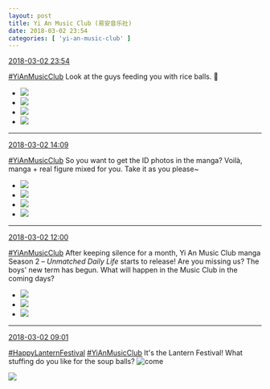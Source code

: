 ```yaml
---
layout: post
title: Yi An Music Club (易安音乐社)
date: 2018-03-02 23:54
categories: [ 'yi-an-music-club' ]
---
```


<div class="weibo-info">
  <a href="https://weibo.com/6094546964/G5zikFdR0">2018-03-02 23:54</a>
</div>

[#YiAnMusicClub](https://weibo.com/p/100808beae2e3e05b17b64f63ebedca39f19b2/super_index) Look at the guys feeding you with rice balls. :grimacing:

<!-- more -->

<ul class="weibo-pic-list-2">
  <li class="weibo-pic">
    <a href="http://wx4.sinaimg.cn/mw690/006Es64Aly1foywugsmkxj31st2p87wj.jpg"><img src="http://wx4.sinaimg.cn/thumb150/006Es64Aly1foywugsmkxj31st2p87wj.jpg"/></a>
  </li>
  <li class="weibo-pic">
    <a href="http://wx1.sinaimg.cn/mw690/006Es64Aly1foywui1bgdj31st2p8u0x.jpg"><img src="http://wx1.sinaimg.cn/thumb150/006Es64Aly1foywui1bgdj31st2p8u0x.jpg"/></a>
  </li>
  <li class="weibo-pic">
    <a href="http://wx4.sinaimg.cn/mw690/006Es64Aly1foywujbrawj31st2p8npf.jpg"><img src="http://wx4.sinaimg.cn/thumb150/006Es64Aly1foywujbrawj31st2p8npf.jpg"/></a>
  </li>
  <li class="weibo-pic">
    <a href="http://wx1.sinaimg.cn/mw690/006Es64Aly1foywuk9h1yj31st2p8b29.jpg"><img src="http://wx1.sinaimg.cn/thumb150/006Es64Aly1foywuk9h1yj31st2p8b29.jpg"/></a>
  </li>
</ul>

---

<div class="weibo-info">
  <a href="https://weibo.com/6094546964/G5vsLie6U">2018-03-02 14:09</a>
</div>

[#YiAnMusicClub](https://weibo.com/p/100808beae2e3e05b17b64f63ebedca39f19b2/super_index) So you want to get the ID photos in the manga? Voilà, manga + real figure mixed for you. Take it as you please~

<ul class="weibo-pic-list-2">
  <li class="weibo-pic">
    <a href="http://wx3.sinaimg.cn/mw690/006Es64Aly1foyfxg0ntgj32dc13fqjj.jpg"><img src="http://wx3.sinaimg.cn/thumb150/006Es64Aly1foyfxg0ntgj32dc13fqjj.jpg"/></a>
  </li>
  <li class="weibo-pic">
    <a href="http://wx1.sinaimg.cn/mw690/006Es64Aly1foyfxgo16qj32dc13f10j.jpg"><img src="http://wx1.sinaimg.cn/thumb150/006Es64Aly1foyfxgo16qj32dc13f10j.jpg"/></a>
  </li>
  <li class="weibo-pic">
    <a href="http://wx1.sinaimg.cn/mw690/006Es64Aly1foyfxgzni1j32dc13fdzf.jpg"><img src="http://wx1.sinaimg.cn/thumb150/006Es64Aly1foyfxgzni1j32dc13fdzf.jpg"/></a>
  </li>
  <li class="weibo-pic">
    <a href="http://wx2.sinaimg.cn/mw690/006Es64Aly1foyfxfmf0lj32dc13fnbq.jpg"><img src="http://wx2.sinaimg.cn/thumb150/006Es64Aly1foyfxfmf0lj32dc13fnbq.jpg"/></a>
  </li>
</ul>

---

<div class="weibo-info">
  <a href="https://weibo.com/6094546964/G5uCneDIa">2018-03-02 12:00</a>
</div>

[#YiAnMusicClub](https://weibo.com/p/100808beae2e3e05b17b64f63ebedca39f19b2/super_index) After keeping silence for a month, Yi An Music Club manga Season 2 – *Unmatched Daily Life* starts to release! Are you missing us? The boys' new term has begun. What will happen in the Music Club in the coming days?

<!-- more -->

<ul class="weibo-pic-list-1">
  <li class="weibo-pic">
    <a href="http://wx4.sinaimg.cn/mw690/006Es64Aly1foydhxpixij30m88dk1kz.jpg"><img src="http://wx4.sinaimg.cn/thumb150/006Es64Aly1foydhxpixij30m88dk1kz.jpg"/></a>
  </li>
  <li class="weibo-pic">
    <a href="http://wx3.sinaimg.cn/mw690/006Es64Aly1foydi8xnytj30m8ayg4qs.jpg"><img src="http://wx3.sinaimg.cn/thumb150/006Es64Aly1foydi8xnytj30m8ayg4qs.jpg"/></a>
  </li>
  <li class="weibo-pic">
    <a href="http://wx2.sinaimg.cn/mw690/006Es64Aly1foydij9ebpj30m8aftnpf.jpg"><img src="http://wx2.sinaimg.cn/thumb150/006Es64Aly1foydij9ebpj30m8aftnpf.jpg"/></a>
  </li>
</ul>

---

<div class="weibo-info">
  <a href="https://weibo.com/6094546964/G5trIpq7R">2018-03-02 09:01</a>
</div>

[#HappyLanternFestival](https://weibo.com/p/100808fea9b9362e49c26dd5809b2303d64446) [#YiAnMusicClub](https://weibo.com/p/100808beae2e3e05b17b64f63ebedca39f19b2/super_index) It's the Lantern Festival! What stuffing do you like for the soup balls? ![come](https://img.t.sinajs.cn/t4/appstyle/expression/ext/normal/40/come_org.gif)

<!-- more -->

<a href="http://wx4.sinaimg.cn/mw690/006Es64Aly1foy712s0tbj31ww1s016l.jpg">
  <img class="weibo-pic-preview-h" src="http://wx4.sinaimg.cn/orj360/006Es64Aly1foy712s0tbj31ww1s016l.jpg" />
</a>
